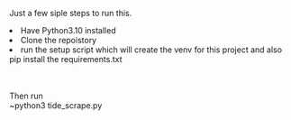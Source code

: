 Just a few siple steps to run this.
<br>
<li>Have Python3.10 installed
<li>Clone the repoistory
<li>run the setup script which will create the venv for this project and also pip install the requirements.txt

<br><br>
Then run
<br>
~python3 tide_scrape.py
